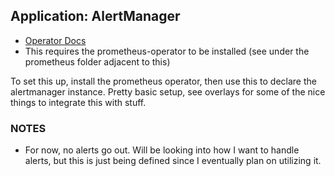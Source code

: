 ## Application: AlertManager

- [Operator Docs](https://prometheus-operator.dev/docs/getting-started/introduction/)
- This requires the prometheus-operator to be installed (see under the prometheus
  folder adjacent to this)

To set this up, install the prometheus operator, then use this to declare the
alertmanager instance.  Pretty basic setup, see overlays for some of the nice
things to integrate this with stuff.

### NOTES

- For now, no alerts go out.  Will be looking into how I want to handle alerts, but
  this is just being defined since I eventually plan on utilizing it.
